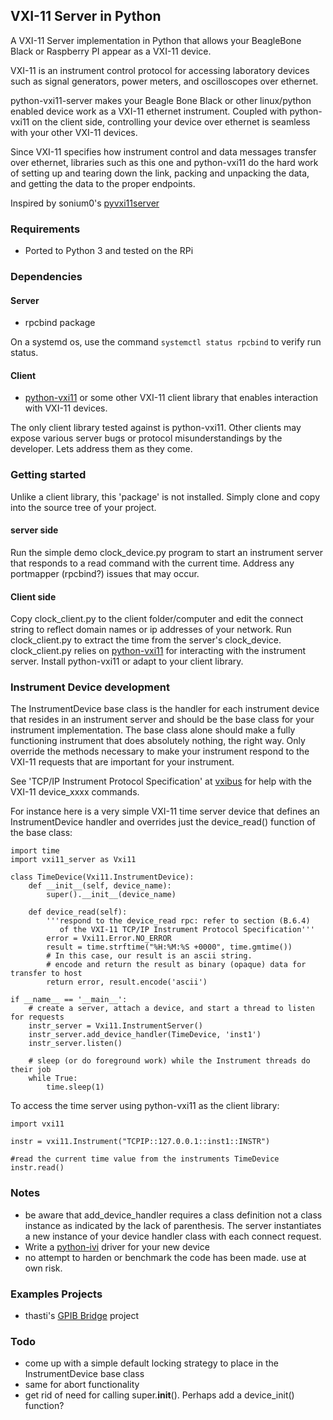 ## VXI-11 Server in Python

A VXI-11 Server implementation in Python that allows your BeagleBone Black or Raspberry PI appear as a VXI-11 device.

VXI-11 is an instrument control protocol for accessing laboratory devices such as signal generators, power meters, and oscilloscopes over ethernet.

python-vxi11-server makes your Beagle Bone Black or other linux/python enabled device work as a VXI-11 ethernet instrument.  Coupled with python-vxi11 on the client side, controlling your device over ethernet is seamless with your other VXI-11 devices.

Since VXI-11 specifies how instrument control and data messages transfer over ethernet, libraries such as this one and python-vxi11 do the hard work of setting up and tearing down the link, packing and unpacking the data, and getting the data to the proper endpoints.

Inspired by sonium0's [pyvxi11server](https://github.com/sonium0/pyvxi11server)

### Requirements
  * Ported to Python 3 and tested on the RPi

### Dependencies
#### Server
  * rpcbind package
  
  On a systemd os, use the command ```systemctl status rpcbind``` to verify run status.

#### Client
  * [python-vxi11](https://github.com/python-ivi/python-vxi11) or some other VXI-11 client library that enables interaction with VXI-11 devices.

The only client library tested against is python-vxi11.  Other clients may expose various server bugs or protocol misunderstandings by the developer.  Lets address them as they come.

### Getting started
Unlike a client library, this 'package' is not installed.  Simply clone and copy into the source tree of your project.

#### server side
Run the simple demo clock_device.py program to start an instrument server that responds to a read command with the current time.  Address any portmapper (rpcbind?) issues that may occur.

#### Client side
Copy clock_client.py to the client folder/computer and edit the connect string to reflect domain names or ip addresses of your network.  Run clock_client.py to extract the time from the server's clock_device.
clock_client.py relies on [python-vxi11](https://github.com/python-ivi/python-vxi11) for interacting with the instrument server.  Install python-vxi11 or adapt to your client library.

### Instrument Device development
The InstrumentDevice base class is the handler for each instrument device that resides in an instrument server and should be the base class for your instrument implementation.  The base class alone should make a fully functioning instrument that does absolutely nothing, the right way.  Only override the methods necessary to make your instrument respond to the VXI-11 requests that are important for your instrument.

See 'TCP/IP Instrument Protocol Specification' at [vxibus](http://www.vxibus.org/specifications.html) for help with the VXI-11 device_xxxx commands.

For instance here is a very simple VXI-11 time server device that defines an InstrumentDevice handler and overrides just the device_read() function of the base class:

    import time
    import vxi11_server as Vxi11

    class TimeDevice(Vxi11.InstrumentDevice):
        def __init__(self, device_name):
            super().__init__(device_name)

        def device_read(self):
            '''respond to the device_read rpc: refer to section (B.6.4)
               of the VXI-11 TCP/IP Instrument Protocol Specification'''
            error = Vxi11.Error.NO_ERROR
            result = time.strftime("%H:%M:%S +0000", time.gmtime())
			# In this case, our result is an ascii string. 
			# encode and return the result as binary (opaque) data for transfer to host
            return error, result.encode('ascii')

    if __name__ == '__main__':
        # create a server, attach a device, and start a thread to listen for requests
        instr_server = Vxi11.InstrumentServer()
        instr_server.add_device_handler(TimeDevice, 'inst1')
        instr_server.listen()

        # sleep (or do foreground work) while the Instrument threads do their job
        while True:
       	    time.sleep(1)


To access the time server using python-vxi11 as the client library:

    import vxi11

    instr = vxi11.Instrument("TCPIP::127.0.0.1::inst1::INSTR")

    #read the current time value from the instruments TimeDevice
    instr.read()

  
### Notes
  * be aware that add_device_handler requires a class definition not a class instance as indicated by the lack of parenthesis.  The server instantiates a new instance of your device handler class with each connect request.
  * Write a [python-ivi](https://github.com/python-ivi/python-ivi) driver for your new device
  * no attempt to harden or benchmark the code has been made.  use at own risk.

### Examples Projects
  * thasti's [GPIB Bridge](https://git.loetlabor-jena.de/thasti/tcpip2instr) project
  
### Todo
  * come up with a simple default locking strategy to place in the InstrumentDevice base class
  * same for abort functionality
  * get rid of need for calling super.__init__(). Perhaps add a device_init() function?
